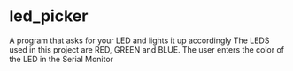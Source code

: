 # led_picker
A program that asks for your LED and lights it up accordingly
The LEDS used in this project are RED, GREEN and BLUE.
The user enters the color of the LED in the Serial Monitor
